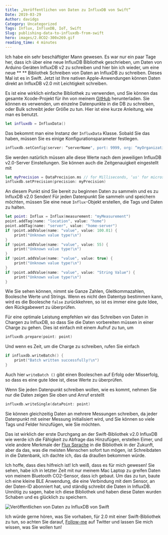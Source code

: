 ```yaml
---
title: „Veröffentlichen von Daten zu InfluxDB von Swift“
Date: 2019-03-29
Author: davidgs
Category: Uncategorized
Tags: Influx, InfluxDB, IoT, Swift
Slug: publishing-data-to-influxdb-from-swift
hero: images/2.0CO2-300x269.gif
reading_time: 4 minutes
---
```


Ich habe ein sehr beschäftigter Mann gewesen. Es war nur ein paar Tage her, dass ich über eine neue InfluxDB Bibliothek geschrieben, um Daten von Arduino Geräten InfluxDB v2 zu schreiben und hier bin ich wieder, um eine neue ** ** Bibliothek Schreiben von Daten an InfluxDB zu schreiben. Dieses Mal ist es in Swift. Jetzt ist Ihre nativen Apple-Anwendungen können Daten direkt an InfluxDB v2.0 mit Leichtigkeit schreiben.

Es ist eine wirklich einfache Bibliothek zu verwenden, und Sie können das gesamte Xcode-Projekt für ihn von meinem [GitHub](https://github.com/davidgs/InfluxData-Swift) herunterladen. Sie können es verwenden, um einzelne Datenpunkte in die DB zu schreiben, oder Bulk schreibt jeder Größe zu tun. Hier ist eine kurze Anleitung, wie man es benutzt.

```swift
let influxdb = InfluxData()
```

Das bekommt man eine Instanz der `InfluxData` Klasse. Sobald Sie das haben, müssen Sie es einige Konfigurationsparameter festlegen.

```swift
influxdb.setConfig(server: “serverName", port: 9999, org: “myOrganization", bucket: “myBucket", token: “myToken")
```

Sie werden natürlich müssen alle diese Werte nach dem jeweiligen InfluxDB v2.0-Server Einstellungen. Sie können auch die Zeitgenauigkeit eingestellt mit

```swift
let myPrecision = DataPrecision.ms // for Milliseconds, ‘us' for microseconds, and ’s’ for seconds
influxdb.setPrecision(precision: myPrecision)
```

An diesem Punkt sind Sie bereit zu beginnen Daten zu sammeln und es zu InfluxDB v2.0 Senden! Für jeden Datenpunkt Sie sammeln und speichern möchten, müssen Sie eine neue `Influx`-Objekt erstellen, die Tags und Daten zu halten.

```swift
let point: Influx = Influx(measurement: "myMeasurement")
point.addTag(name: "location", value: "home")
point.addTag(name: "server", value: "home-server")
if !point.addValue(name: "value", value: 100.01) {
    print("Unknown value type!\n")
}
if !point.addValue(name: "value", value: 55) {
    print("Unknown value type!\n")
}
if !point.addValue(name: "value", value: true) {
    print("Unknown value type!\n")
}
if !point.addValue(name: "value", value: "String Value") {
    print("Unknown value type!\n")
}
```

Wie Sie sehen können, nimmt sie Ganze Zahlen, Gleitkommazahlen, Boolesche Werte und Strings. Wenn es nicht den Datentyp bestimmen kann, wird es die Boolesche `false` zurückkehren, so ist es immer eine gute Idee, den Rückgabewert zu überprüfen.

Für eine optimale Leistung empfehlen wir das Schreiben von Daten in Chargen zu InfluxDB, so dass Sie die Daten vorbereiten müssen in einer Charge zu gehen. Dies ist einfach mit einem Aufruf zu tun, um

```swift
influxdb.prepare(point: point)
```

Und wenn es Zeit, um die Charge zu schreiben, rufen Sie einfach

```swift
if influxdb.writeBatch() {
    print("Batch written successfully!\n")
}
```

Auch hier `writeBatch ()` gibt einen Booleschen auf Erfolg oder Misserfolg, so dass es eine gute Idee ist, diese Werte zu überprüfen.

Wenn Sie jeden Datenpunkt schreiben wollen, wie es kommt, nehmen Sie nur die Daten zeigen Sie oben und Anruf erstellt

```swift
influxdb.writeSingle(dataPoint: point)
```

Sie können gleichzeitig Daten an mehrere Messungen schreiben, da jeder Datenpunkt mit seiner Messung initialisiert wird, und Sie können so viele Tags und Felder hinzufügen, wie Sie möchten.

Das ist wirklich der erste Durchgang an der Swift-Bibliothek v2.0 InfluxDB wie werde ich die Fähigkeit zu Abfrage das Hinzufügen, erstellen Eimer, und viele andere Merkmale der [Flux Sprache](https://docs.influxdata.com/flux/v0.12/introduction/getting-started/) in die Bibliothek in der Zukunft, aber da das, was die meisten Menschen sofort tun mögen, ist Schreibdaten in die Datenbank, ich dachte ich, das da draußen bekommen würde.

Ich hoffe, dass dies hilfreich ist! Ich weiß, dass es für mich gewesen! Sie sehen, habe ich in letzter Zeit mit nur meinem Mac Laptop zu greifen Daten von meinem Bluetooth CO2-Sensor, dass ich gebaut. Um das zu tun, baute ich eine kleine BLE Anwendung, die eine Verbindung mit dem Sensor, an der Daten-ID abonniert hat, und ständig schreibt die Daten in InfluxDB. Unnötig zu sagen, habe ich diese Bibliothek und haben diese Daten wurden Schaben und es glücklich zu speichern.

![Veröffentlichen von Daten zu InfluxDB von Swift](/posts/category/database/images/2.0CO2-300x269.gif)

Ich würde gerne hören, was Sie vorhaben, für 2.0 mit einer Swift-Bibliothek zu tun, so achten Sie darauf, [Follow-me](http://twitter.com/follow?user=davidgsIoT) auf Twitter und lassen Sie mich wissen, was Sie wollen tun!
